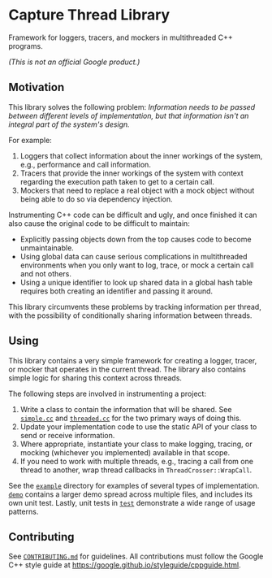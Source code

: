 # Capture Thread Library

Framework for loggers, tracers, and mockers in multithreaded C++ programs.

*(This is not an official Google product.)*

## Motivation

This library solves the following problem: *Information needs to be passed
between different levels of implementation, but that information isn't an
integral part of the system's design.*

For example:

1.  Loggers that collect information about the inner workings of the system,
    e.g., performance and call information.
2.  Tracers that provide the inner workings of the system with context regarding
    the execution path taken to get to a certain call.
3.  Mockers that need to replace a real object with a mock object without being
    able to do so via dependency injection.

Instrumenting C++ code can be difficult and ugly, and once finished it can also
cause the original code to be difficult to maintain:

-   Explicitly passing objects down from the top causes code to become
    unmaintainable.
-   Using global data can cause serious complications in multithreaded
    environments when you only want to log, trace, or mock a certain call and
    not others.
-   Using a unique identifier to look up shared data in a global hash table
    requires both creating an identifier and passing it around.

This library circumvents these problems by tracking information per thread, with
the possibility of conditionally sharing information between threads.

## Using

This library contains a very simple framework for creating a logger, tracer, or
mocker that operates in the current thread. The library also contains simple
logic for sharing this context across threads.

The following steps are involved in instrumenting a project:

1.  Write a class to contain the information that will be shared. See
    [`simple.cc`](example/simple.cc) and [`threaded.cc`](example/threaded.cc)
    for the two primary ways of doing this.
2.  Update your implementation code to use the static API of your class to send
    or receive information.
3.  Where appropriate, instantiate your class to make logging, tracing, or
    mocking (whichever you implemented) available in that scope.
4.  If you need to work with multiple threads, e.g., tracing a call from one
    thread to another, wrap thread callbacks in `ThreadCrosser::WrapCall`.

See the [`example`](example) directory for examples of several types of
implementation. [`demo`](demo) contains a larger demo spread across multiple
files, and includes its own unit test. Lastly, unit tests in [`test`](test)
demonstrate a wide range of usage patterns.

## Contributing

See [`CONTRIBUTING.md`](CONTRIBUTING.md) for guidelines. All contributions must
follow the Google C++ style guide at
https://google.github.io/styleguide/cppguide.html.
